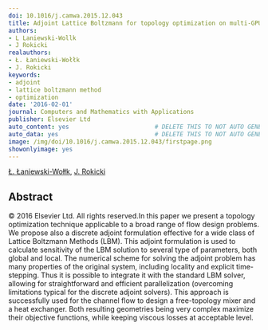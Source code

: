 ```yaml
---
doi: 10.1016/j.camwa.2015.12.043
title: Adjoint Lattice Boltzmann for topology optimization on multi-GPU architecture
authors:
- L Laniewski-Wollk
- J Rokicki
realauthors:
- Ł. Łaniewski-Wołłk
- J. Rokicki
keywords:
- adjoint
- lattice boltzmann method
- optimization
date: '2016-02-01'
journal: Computers and Mathematics with Applications
publisher: Elsevier Ltd
auto_content: yes                        # DELETE THIS TO NOT AUTO GENERATE CONTENT
auto_data: yes                           # DELETE THIS TO NOT AUTO GENERATE METADATA
image: /img/doi/10.1016/j.camwa.2015.12.043/firstpage.png
showonlyimage: yes
---
```

[Ł. Łaniewski-Wołłk](https://www.scopus.com/authid/detail.uri?authorId=56719775800), [J. Rokicki](https://www.scopus.com/authid/detail.uri?authorId=7004344535)

## Abstract
© 2016 Elsevier Ltd. All rights reserved.In this paper we present a topology optimization technique applicable to a broad range of flow design problems. We propose also a discrete adjoint formulation effective for a wide class of Lattice Boltzmann Methods (LBM). This adjoint formulation is used to calculate sensitivity of the LBM solution to several type of parameters, both global and local. The numerical scheme for solving the adjoint problem has many properties of the original system, including locality and explicit time-stepping. Thus it is possible to integrate it with the standard LBM solver, allowing for straightforward and efficient parallelization (overcoming limitations typical for the discrete adjoint solvers). This approach is successfully used for the channel flow to design a free-topology mixer and a heat exchanger. Both resulting geometries being very complex maximize their objective functions, while keeping viscous losses at acceptable level.
